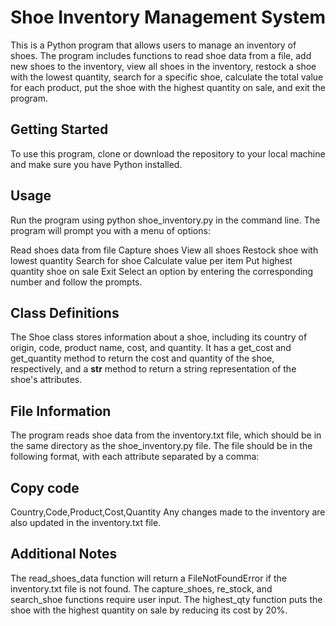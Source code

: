 # Shoe Inventory Management System
This is a Python program that allows users to manage an inventory of shoes. The program includes functions to read shoe data from a file, add new shoes to the inventory, view all shoes in the inventory, restock a shoe with the lowest quantity, search for a specific shoe, calculate the total value for each product, put the shoe with the highest quantity on sale, and exit the program.

## Getting Started
To use this program, clone or download the repository to your local machine and make sure you have Python installed.

## Usage
Run the program using python shoe_inventory.py in the command line. The program will prompt you with a menu of options:

Read shoes data from file
Capture shoes
View all shoes
Restock shoe with lowest quantity
Search for shoe
Calculate value per item
Put highest quantity shoe on sale
Exit
Select an option by entering the corresponding number and follow the prompts.

## Class Definitions
The Shoe class stores information about a shoe, including its country of origin, code, product name, cost, and quantity. It has a get_cost and get_quantity method to return the cost and quantity of the shoe, respectively, and a __str__ method to return a string representation of the shoe's attributes.

## File Information
The program reads shoe data from the inventory.txt file, which should be in the same directory as the shoe_inventory.py file. The file should be in the following format, with each attribute separated by a comma:

## Copy code
Country,Code,Product,Cost,Quantity
Any changes made to the inventory are also updated in the inventory.txt file.

## Additional Notes
The read_shoes_data function will return a FileNotFoundError if the inventory.txt file is not found.
The capture_shoes, re_stock, and search_shoe functions require user input.
The highest_qty function puts the shoe with the highest quantity on sale by reducing its cost by 20%.
